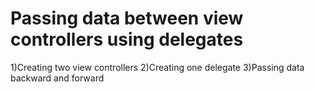 # Passing data between view controllers using delegates
1)Creating two view controllers
2)Creating one delegate
3)Passing data backward and forward

 
